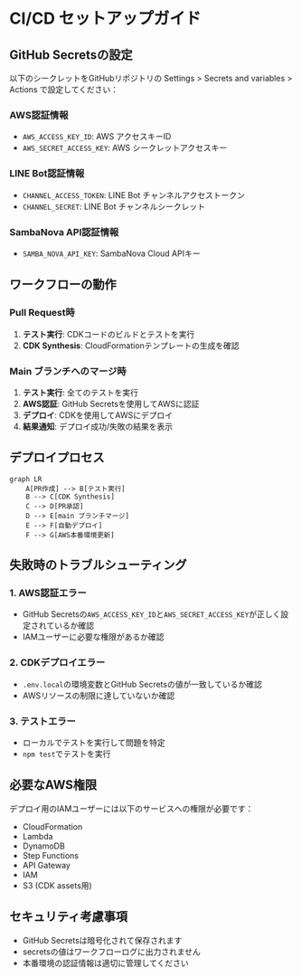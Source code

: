 # CI/CD セットアップガイド

## GitHub Secretsの設定

以下のシークレットをGitHubリポジトリの Settings > Secrets and variables > Actions で設定してください：

### AWS認証情報
- `AWS_ACCESS_KEY_ID`: AWS アクセスキーID
- `AWS_SECRET_ACCESS_KEY`: AWS シークレットアクセスキー

### LINE Bot認証情報
- `CHANNEL_ACCESS_TOKEN`: LINE Bot チャンネルアクセストークン
- `CHANNEL_SECRET`: LINE Bot チャンネルシークレット

### SambaNova API認証情報
- `SAMBA_NOVA_API_KEY`: SambaNova Cloud APIキー

## ワークフローの動作

### Pull Request時
1. **テスト実行**: CDKコードのビルドとテストを実行
2. **CDK Synthesis**: CloudFormationテンプレートの生成を確認

### Main ブランチへのマージ時
1. **テスト実行**: 全てのテストを実行
2. **AWS認証**: GitHub Secretsを使用してAWSに認証
3. **デプロイ**: CDKを使用してAWSにデプロイ
4. **結果通知**: デプロイ成功/失敗の結果を表示

## デプロイプロセス

```mermaid
graph LR
    A[PR作成] --> B[テスト実行]
    B --> C[CDK Synthesis]
    C --> D[PR承認]
    D --> E[main ブランチマージ]
    E --> F[自動デプロイ]
    F --> G[AWS本番環境更新]
```

## 失敗時のトラブルシューティング

### 1. AWS認証エラー
- GitHub Secretsの`AWS_ACCESS_KEY_ID`と`AWS_SECRET_ACCESS_KEY`が正しく設定されているか確認
- IAMユーザーに必要な権限があるか確認

### 2. CDKデプロイエラー
- `.env.local`の環境変数とGitHub Secretsの値が一致しているか確認
- AWSリソースの制限に達していないか確認

### 3. テストエラー
- ローカルでテストを実行して問題を特定
- `npm test`でテストを実行

## 必要なAWS権限

デプロイ用のIAMユーザーには以下のサービスへの権限が必要です：
- CloudFormation
- Lambda
- DynamoDB
- Step Functions
- API Gateway
- IAM
- S3 (CDK assets用)

## セキュリティ考慮事項

- GitHub Secretsは暗号化されて保存されます
- secretsの値はワークフローログに出力されません
- 本番環境の認証情報は適切に管理してください